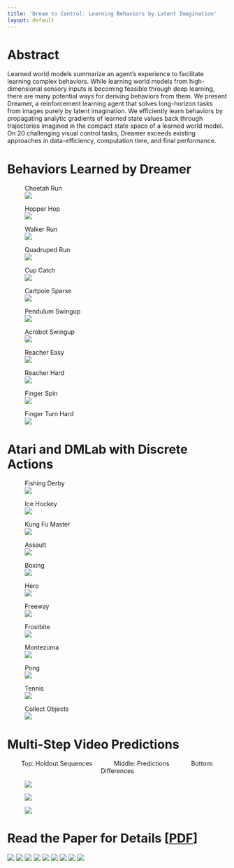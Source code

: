 ```yaml
---
title: 'Dream to Control: Learning Behaviors by Latent Imagination'
layout: default
---
```


# Abstract

<div class="abstract">
Learned world models summarize an agent’s experience to facilitate learning
complex behaviors. While learning world models from high-dimensional sensory
inputs is becoming feasible through deep learning, there are many potential
ways for deriving behaviors from them. We present Dreamer, a reinforcement
learning agent that solves long-horizon tasks from images purely by latent
imagination. We efficiently learn behaviors by propagating analytic gradients
of learned state values back through trajectories imagined in the compact state
space of a learned world model. On 20 challenging visual control tasks, Dreamer
exceeds existing approaches in data-efficiency, computation time, and final
performance.
</div>

# Behaviors Learned by Dreamer

<div class="figures">
<figure><figcaption>Cheetah Run</figcaption><img src="/assets/behavior/dmc-cheetah-run.gif"/></figure>
<figure><figcaption>Hopper Hop</figcaption><img src="/assets/behavior/dmc-hopper-hop.gif"/></figure>
<figure><figcaption>Walker Run</figcaption><img src="/assets/behavior/dmc-walker-run.gif"/></figure>
<figure><figcaption>Quadruped Run</figcaption><img src="/assets/behavior/dmc-quadruped-run.gif"/></figure>
<figure><figcaption>Cup Catch</figcaption><img src="/assets/behavior/dmc-cup-catch.gif"/></figure>
<figure><figcaption>Cartpole Sparse</figcaption><img src="/assets/behavior/dmc-cartpole-swingup-sparse.gif"/></figure>
<figure><figcaption>Pendulum Swingup</figcaption><img src="/assets/behavior/dmc-pendulum-swingup.gif"/></figure>
<figure><figcaption>Acrobot Swingup</figcaption><img src="/assets/behavior/dmc-acrobot-swingup.gif"/></figure>
<figure><figcaption>Reacher Easy</figcaption><img src="/assets/behavior/dmc-reacher-easy.gif"/></figure>
<figure><figcaption>Reacher Hard</figcaption><img src="/assets/behavior/dmc-reacher-hard.gif"/></figure>
<figure><figcaption>Finger Spin</figcaption><img src="/assets/behavior/dmc-finger-spin.gif"/></figure>
<figure><figcaption>Finger Turn Hard</figcaption><img src="/assets/behavior/dmc-finger-turn-hard.gif"/></figure>
</div>

# Atari and DMLab with Discrete Actions

<div class="figures">
<figure><figcaption>Fishing Derby</figcaption><img src="/assets/behavior/atari-fishing-derby.gif"/></figure>
<figure><figcaption>Ice Hockey</figcaption><img src="/assets/behavior/atari-ice-hockey.gif"/></figure>
<figure><figcaption>Kung Fu Master</figcaption><img src="/assets/behavior/atari-kungfu-master.gif"/></figure>
<figure><figcaption>Assault</figcaption><img src="/assets/behavior/atari-assault.gif"/></figure>
<figure><figcaption>Boxing</figcaption><img src="/assets/behavior/atari-boxing.gif"/></figure>
<figure><figcaption>Hero</figcaption><img src="/assets/behavior/atari-hero.gif"/></figure>
<figure><figcaption>Freeway</figcaption><img src="/assets/behavior/atari-freeway.gif"/></figure>
<figure><figcaption>Frostbite</figcaption><img src="/assets/behavior/atari-frostbite.gif"/></figure>
<figure><figcaption>Montezuma</figcaption><img src="/assets/behavior/atari-montezuma.gif"/></figure>
<figure><figcaption>Pong</figcaption><img src="/assets/behavior/atari-pong.gif"/></figure>
<figure><figcaption>Tennis</figcaption><img src="/assets/behavior/atari-tennis.gif"/></figure>
<figure><figcaption>Collect Objects</figcaption><img src="/assets/behavior/dmlab-collect.gif"/></figure>
</div>

# Multi-Step Video Predictions

<center style="margin-bottom: 1em;">
Top: Holdout Sequences
<span style="display: inline-block; width: 3em;"></span>
Middle: Predictions
<span style="display: inline-block; width: 3em;"></span>
Bottom: Differences
</center>

<figure><img src="/assets/pred/quadruped.gif" /></figure>
<figure><img src="/assets/pred/fishing-derby.gif" /></figure>
<figure><img src="/assets/pred/collect.gif" /></figure>

# Read the Paper for Details [<a href="https://arxiv.org/pdf/1912.01603.pdf" target="_blank">PDF</a>]

<div class="pages">
<img src="/assets/pages/1.png" />
<img src="/assets/pages/2.png" />
<img src="/assets/pages/3.png" />
<img src="/assets/pages/4.png" />
<img src="/assets/pages/5.png" />
<img src="/assets/pages/6.png" />
<img src="/assets/pages/7.png" />
<img src="/assets/pages/8.png" />
<img src="/assets/pages/9.png" />
</div>

